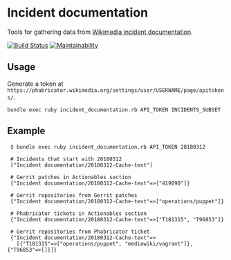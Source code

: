 # Incident documentation

Tools for gathering data from [Wikimedia incident documentation](https://wikitech.wikimedia.org/wiki/Incident_documentation).

[![Build Status](https://travis-ci.org/zeljkofilipin/incident-documentation.svg?branch=master)](https://travis-ci.org/zeljkofilipin/incident-documentation)
[![Maintainability](https://api.codeclimate.com/v1/badges/c3f54714f5ceda19e72c/maintainability)](https://codeclimate.com/github/zeljkofilipin/incident-documentation/maintainability)

## Usage

Generate a token at `https://phabricator.wikimedia.org/settings/user/USERNAME/page/apitokens/`.

    bundle exec ruby incident_documentation.rb API_TOKEN INCIDENTS_SUBSET

## Example

     $ bundle exec ruby incident_documentation.rb API_TOKEN 20180312

     # Incidents that start with 20180312
     ["Incident documentation/20180312-Cache-text"]

     # Gerrit patches in Actionables section
     {"Incident documentation/20180312-Cache-text"=>["419090"]}

     # Gerrit repositories from Gerrit patches
     {"Incident documentation/20180312-Cache-text"=>["operations/puppet"]}

     # Phabricator tickets in Actionables section
     {"Incident documentation/20180312-Cache-text"=>["T181315", "T96853"]}

     # Gerrit repositories from Phabricator ticket
     {"Incident documentation/20180312-Cache-text"=>
       [{"T181315"=>["operations/puppet", "mediawiki/vagrant"]}, {"T96853"=>[]}]}

